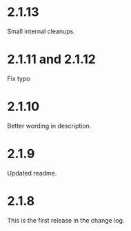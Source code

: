 # 2.1.13
Small internal cleanups.
# 2.1.11 and 2.1.12
Fix typo
# 2.1.10
Better wording in description.
# 2.1.9
Updated readme.
# 2.1.8
This is the first release in the change log.